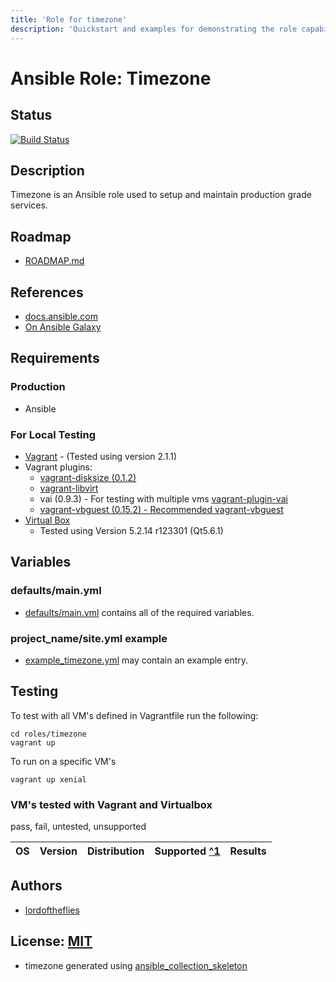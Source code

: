 ```yaml
---
title: 'Role for timezone'
description: 'Quickstart and examples for demonstrating the role capabilities.'
---
```


# Ansible Role: Timezone

## Status

[![Build Status](https://travis-ci.org/lordoftheflies/timezone.svg?branch=master)](https://travis-ci.org/lordoftheflies/timezone)

## Description

Timezone is an Ansible role used to setup and maintain production grade services.

## Roadmap

* [ROADMAP.md](ROADMAP.md)

## References

* [docs.ansible.com](https://docs.ansible.com/)
* [On Ansible Galaxy](https://galaxy.ansible.com/lordoftheflies/timezone)

## Requirements

### Production

* Ansible

### For Local Testing

* [Vagrant](https://www.vagrantup.com/) - (Tested using version 2.1.1)
* Vagrant plugins:
  * [vagrant-disksize (0.1.2)](https://github.com/lordoftheflies/vagrant-disksize)
  * [vagrant-libvirt](https://github.com/lordoftheflies/vagrant-libvirt)
  * vai (0.9.3) - For testing with multiple vms [vagrant-plugin-vai](https://github.com/lordoftheflies/vagrant-plugin-vai)
  * [vagrant-vbguest (0.15.2) - Recommended vagrant-vbguest](https://github.com/lordoftheflies/vagrant-vbguest)
* [Virtual Box](https://www.virtualbox.org/)
  * Tested using Version 5.2.14 r123301 (Qt5.6.1)

## Variables

### defaults/main.yml

* [defaults/main.yml](defaults/main.yml) contains all of the required variables.

### project_name/site.yml example

* [example_timezone.yml](files/example_site.yml) may contain an example entry.

## Testing

To test with all VM's defined in Vagrantfile run the following:

```shell
cd roles/timezone
vagrant up
```

To run on a specific VM's
```shell
vagrant up xenial
```

### VM's tested with Vagrant and Virtualbox

pass, fail, untested, unsupported


| OS | Version | Distribution | Supported [^1](#) | Results  |
| :--- | :---: | :---: | :---: | :---: |


## Authors

- [lordoftheflies](mailto:lordoftheflies)

## License: [MIT](https://tldrlegal.com/license/mit-license)

* timezone generated using [ansible_collection_skeleton](https://github.com/lordoftheflies/ansible_collection_skeleton)